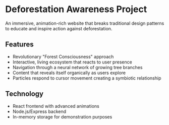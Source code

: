 # Deforestation Awareness Project

An immersive, animation-rich website that breaks traditional design patterns to educate and inspire action against deforestation.

## Features
- Revolutionary "Forest Consciousness" approach
- Interactive, living ecosystem that reacts to user presence
- Navigation through a neural network of growing tree branches
- Content that reveals itself organically as users explore
- Particles respond to cursor movement creating a symbiotic relationship

## Technology
- React frontend with advanced animations
- Node.js/Express backend
- In-memory storage for demonstration purposes
